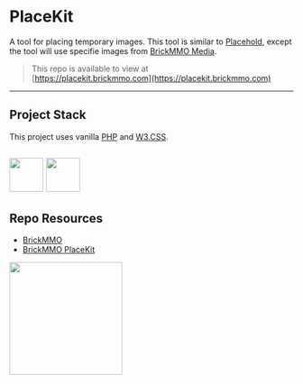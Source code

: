# PlaceKit

A tool for placing temporary images. This tool is similar to [Placehold](https://placehold.co/), except the tool will use specifie images from [BrickMMO Media](https://media.brickmmo.com/).

> This repo is available to view at  
> [https://placekit.brickmmo.com](https://placekit.brickmmo.com)

---

## Project Stack

This project uses vanilla [PHP](https://php.net) and [W3.CSS](https://www.w3schools.com/w3css).

<img src="https://console.codeadam.ca/api/image/w3css" width="60"> <img src="https://console.codeadam.ca/api/image/php" width="60">
---

## Repo Resources

* [BrickMMO](https://www.brickmmo.com/)
* [BrickMMO PlaceKit](https://placekit.brickmmo.com/)

<a href="https://brickmmo.com">
<img src="https://cdn.brickmmo.com/images@1.0.0/brickmmo-logo-coloured-horizontal.png" width="200">
</a>
